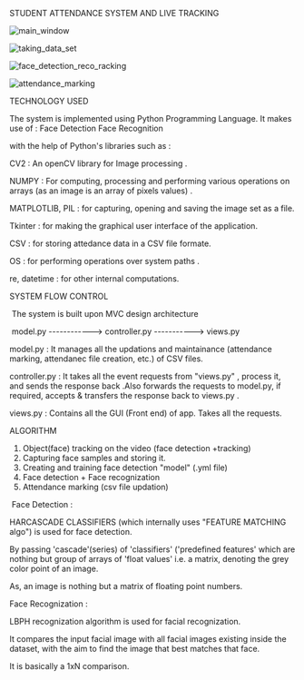 STUDENT ATTENDANCE SYSTEM AND  LIVE TRACKING 


![main_window](https://user-images.githubusercontent.com/51054631/116808268-7cd78100-ab55-11eb-8067-2c7b24e60d7c.png)

![taking_data_set](https://user-images.githubusercontent.com/51054631/116808316-c45e0d00-ab55-11eb-883b-1010591d1ad4.png)

![face_detection_reco_racking](https://user-images.githubusercontent.com/51054631/116808282-98db2280-ab55-11eb-9dd1-d726286d2308.png)

![attendance_marking](https://user-images.githubusercontent.com/51054631/116808354-eeafca80-ab55-11eb-8f24-c1b4366c2f43.png)






​​​​TECHNOLOGY USED ​​​​

The system is implemented using Python Programming Language.
​It makes use of :
  ​Face Detection 
  ​Face Recognition

with the help of Python's libraries such as :

​CV2 : An openCV library for Image processing .

​NUMPY : For computing, processing and performing various  operations on arrays (as an image is an array of pixels values) .

​MATPLOTLIB, PIL : for capturing, opening and saving the image  set as a file.

​Tkinter : for making the graphical user interface of the application.

​CSV : for storing attedance data in a CSV file formate.

​OS : for performing operations over system paths .

​re, datetime  : for other internal computations.


​​​​​SYSTEM FLOW CONTROL ​​​​​​

​ The system is built upon MVC design  architecture

​   model.py ------------>  controller.py  -----------> views.py   ​

​model.py :  It manages all the updations and maintainance (attendance marking, attendanec file creation, etc.) of CSV files.  

​controller.py :  It takes all the event requests from "views.py" , process it, and sends the response back .Also forwards the requests to model.py, if required, accepts & transfers the  response back to views.py .

​views.py : Contains all the GUI (Front end) of app. Takes all the requests.

​​​​​​​ALGORITHM ​​​​​​​​​

1. Object(face) tracking on the video (face detection +tracking)
2. Capturing  face samples and storing it.
3.  Creating and training face detection "model"  (.yml file)
4.  Face detection  + Face recognization
5.  Attendance marking (csv file updation)

​ Face Detection : 

HARCASCADE CLASSIFIERS (which internally uses "FEATURE MATCHING algo") is used for face detection.

By passing 'cascade'(series) of 'classifiers' ('predefined features' which are nothing but group of arrays of 'float values' i.e. a matrix, denoting the grey color point  of an image.

As, an image is nothing but  a matrix of floating point numbers.

​Face Recognization :

LBPH recognization algorithm is used for facial recognization.

It  compares the input facial image with all facial images existing inside the dataset, with the aim to find the image that best matches that face.

It is basically a 1xN comparison.




